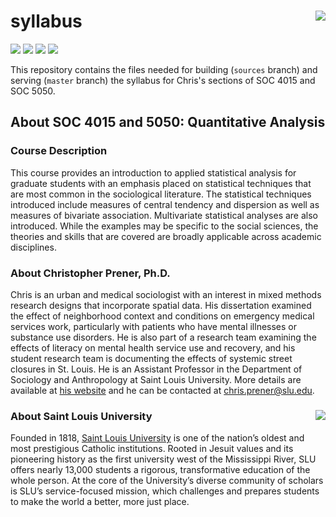 syllabus <img src="https://slu-soc5050.github.io/images/logo.png" align="right" />
===========================================================
[![](https://img.shields.io/badge/semester-fall%202018-orange.svg)](https://github.com/slu-soc5050/syllabus)
[![](https://img.shields.io/badge/release-draft-red.svg)](https://github.com/slu-soc5050/syllabus)
[![](https://img.shields.io/github/release/slu-soc5050/syllabus.svg?label=version)](https://github.com/slu-soc5050/syllabus/releases)
[![](https://img.shields.io/github/last-commit/slu-soc5050/syllabus.svg)](https://github.com/slu-soc5050/syllabus/commits/master)

This repository contains the files needed for building (`sources` branch) and serving (`master` branch) the syllabus for Chris's sections of SOC 4015 and SOC 5050.

## About SOC 4015 and 5050: Quantitative Analysis
### Course Description
This course provides an introduction to applied statistical analysis for graduate students with an emphasis placed on statistical techniques that are most common in the sociological literature. The statistical techniques introduced include measures of central tendency and dispersion as well as measures of bivariate association. Multivariate statistical analyses are also introduced. While the examples may be specific to the social sciences, the theories and skills that are covered are broadly applicable across academic disciplines.

### About Christopher Prener, Ph.D.
Chris is an urban and medical sociologist with an interest in mixed methods research designs that incorporate spatial data. His dissertation examined the effect of neighborhood context and conditions on emergency medical services work, particularly with patients who have mental illnesses or substance use disorders. He is also part of a research team examining the effects of literacy on mental health service use and recovery, and his student research team is documenting the effects of systemic street closures in St. Louis. He is an Assistant Professor in the Department of Sociology and Anthropology at Saint Louis University. More details are available at [his website](https://chris-prener.github.io) and he can be contacted at [chris.prener@slu.edu](mailto:chris.prener@slu.edu).

### About Saint Louis University <img src="https://slu-soc5650.github.io/images/sluLogo.png" align="right" />
Founded in 1818, [Saint Louis University](http://wwww.slu.edu) is one of the nation’s oldest and most prestigious Catholic institutions. Rooted in Jesuit values and its pioneering history as the first university west of the Mississippi River, SLU offers nearly 13,000 students a rigorous, transformative education of the whole person. At the core of the University’s diverse community of scholars is SLU’s service-focused mission, which challenges and prepares students to make the world a better, more just place.
